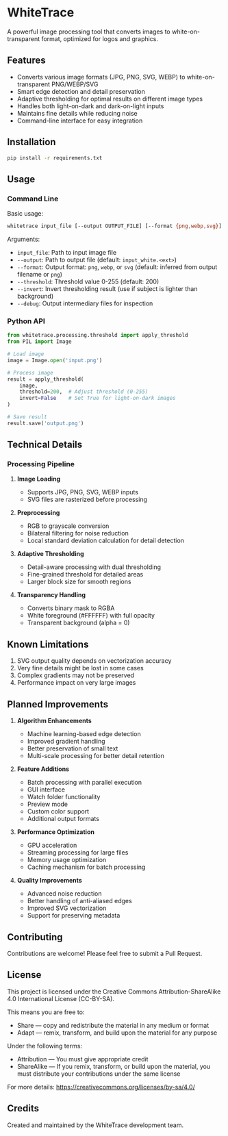 # WhiteTrace

A powerful image processing tool that converts images to white-on-transparent format, optimized for logos and graphics.

## Features

- Converts various image formats (JPG, PNG, SVG, WEBP) to white-on-transparent PNG/WEBP/SVG
- Smart edge detection and detail preservation
- Adaptive thresholding for optimal results on different image types
- Handles both light-on-dark and dark-on-light inputs
- Maintains fine details while reducing noise
- Command-line interface for easy integration

## Installation

```bash
pip install -r requirements.txt
```

## Usage

### Command Line

Basic usage:
```bash
whitetrace input_file [--output OUTPUT_FILE] [--format {png,webp,svg}] [--threshold VALUE] [--invert] [--debug]
```

Arguments:
- `input_file`: Path to input image file
- `--output`: Path to output file (default: `input_white.<ext>`)
- `--format`: Output format: `png`, `webp`, or `svg` (default: inferred from output filename or `png`)
- `--threshold`: Threshold value 0-255 (default: 200)
- `--invert`: Invert thresholding result (use if subject is lighter than background)
- `--debug`: Output intermediary files for inspection

### Python API

```python
from whitetrace.processing.threshold import apply_threshold
from PIL import Image

# Load image
image = Image.open('input.png')

# Process image
result = apply_threshold(
    image,
    threshold=200,  # Adjust threshold (0-255)
    invert=False    # Set True for light-on-dark images
)

# Save result
result.save('output.png')
```

## Technical Details

### Processing Pipeline

1. **Image Loading**
   - Supports JPG, PNG, SVG, WEBP inputs
   - SVG files are rasterized before processing

2. **Preprocessing**
   - RGB to grayscale conversion
   - Bilateral filtering for noise reduction
   - Local standard deviation calculation for detail detection

3. **Adaptive Thresholding**
   - Detail-aware processing with dual thresholding
   - Fine-grained threshold for detailed areas
   - Larger block size for smooth regions

4. **Transparency Handling**
   - Converts binary mask to RGBA
   - White foreground (#FFFFFF) with full opacity
   - Transparent background (alpha = 0)

## Known Limitations

1. SVG output quality depends on vectorization accuracy
2. Very fine details might be lost in some cases
3. Complex gradients may not be preserved
4. Performance impact on very large images

## Planned Improvements

1. **Algorithm Enhancements**
   - Machine learning-based edge detection
   - Improved gradient handling
   - Better preservation of small text
   - Multi-scale processing for better detail retention

2. **Feature Additions**
   - Batch processing with parallel execution
   - GUI interface
   - Watch folder functionality
   - Preview mode
   - Custom color support
   - Additional output formats

3. **Performance Optimization**
   - GPU acceleration
   - Streaming processing for large files
   - Memory usage optimization
   - Caching mechanism for batch processing

4. **Quality Improvements**
   - Advanced noise reduction
   - Better handling of anti-aliased edges
   - Improved SVG vectorization
   - Support for preserving metadata

## Contributing

Contributions are welcome! Please feel free to submit a Pull Request.

## License

This project is licensed under the Creative Commons Attribution-ShareAlike 4.0 International License (CC-BY-SA).

This means you are free to:
- Share — copy and redistribute the material in any medium or format
- Adapt — remix, transform, and build upon the material for any purpose

Under the following terms:
- Attribution — You must give appropriate credit
- ShareAlike — If you remix, transform, or build upon the material, you must distribute your contributions under the same license

For more details: https://creativecommons.org/licenses/by-sa/4.0/

## Credits

Created and maintained by the WhiteTrace development team. 